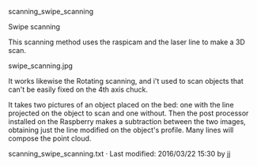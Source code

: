 

scanning_swipe_scanning

 
Swipe scanning


This scanning method uses the raspicam and the laser line to make a 3D scan. 

swipe_scanning.jpg 

It works likewise the Rotating scanning, and i't used to scan objects that can't be easily fixed on the 4th axis chuck. 

It takes two pictures of an object placed on the bed: one with the line projected on the object to scan and one without. Then the post processor installed on the Raspberry makes a subtraction between the two images, obtaining just the line modified on the object's profile. Many lines will compose the point cloud. 
  
scanning_swipe_scanning.txt · Last modified: 2016/03/22 15:30 by jj